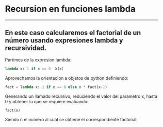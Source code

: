 # Recursion en funciones lambda
---
En este caso calcularemos el factorial de un número usando expresiones lambda y recursividad.
---
Partimos de la expresion lambda:

``` python
lambda x: 1 if x == 0  λ(x)
```
Aprovechamos la orientacion a objetos de python definiendo:
```python
fact = lambda x: 1 if x == 0 else x * fact(x-1)
```
Generando un llamado recursivo, reduciendo el valor del parametro x, hasta 0 y obtener lo que se requiere evaluando:
```python
fact(n)
```
Siendo n el número al cual se obtiene el correspondiente factorial
